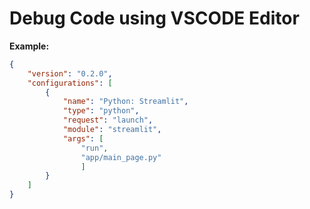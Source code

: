 # Debug Code using VSCODE Editor

**Example:**

``` json
{
    "version": "0.2.0",
    "configurations": [
        {
            "name": "Python: Streamlit",
            "type": "python",
            "request": "launch",
            "module": "streamlit",
            "args": [
                "run",
                "app/main_page.py"
                ]
        }
    ]
}
```
